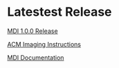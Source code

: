 # Latestest Release #

[MDI 1.0.0 Release](https://github.com/Altronic-LLC/Altronic-Public-Files/blob/main/ACM4000_Releases/MDI_1.0.0.zip)

[ACM Imaging Instructions](https://github.com/Altronic-LLC/Altronic-Public-Files/blob/main/ACM4000_Releases/ACM%20imaging_R2.docx)

[MDI Documentation](https://github.com/Altronic-LLC/Altronic-Public-Files/blob/main/ACM4000_Releases/Altronic%20MDI%20Documentation7-23-2024.docx)

